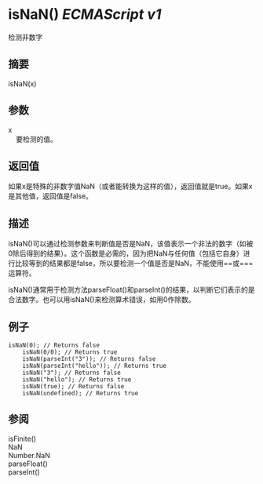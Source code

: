 # isNaN() _ECMAScript v1_

检测非数字

## 摘要

isNaN(x)

## 参数

x  
    要检测的值。

## 返回值

如果x是特殊的非数字值NaN（或者能转换为这样的值），返回值就是true。如果x是其他值，返回值是false。

## 描述

isNaN()可以通过检测参数来判断值是否是NaN，该值表示一个非法的数字（如被0除后得到的结果）。这个函数是必需的，因为把NaN与任何值（包括它自身）进行比较等到的结果都是false，所以要检测一个值是否是NaN，不能使用==或===运算符。  
  
  
isNaN()通常用于检测方法parseFloat()和parseInt()的结果，以判断它们表示的是合法数字。也可以用isNaN()来检测算术错误，如用0作除数。

## 例子

    isNaN(0); // Returns false
        isNaN(0/0); // Returns true
        isNaN(parseInt("3")); // Returns false
        isNaN(parseInt("hello")); // Returns true
        isNaN("3"); // Returns false
        isNaN("hello"); // Returns true
        isNaN(true); // Returns false
        isNaN(undefined); // Returns true

## 参阅

isFinite()  
NaN  
Number.NaN  
parseFloat()  
parseInt()

